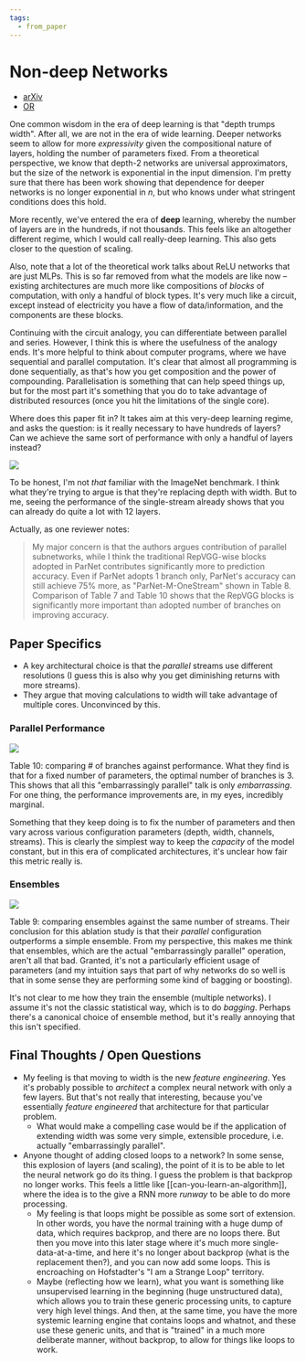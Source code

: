```yaml
---
tags:
  - from_paper
---
```


# Non-deep Networks

 - [arXiv](http://arxiv.org/abs/2110.07641)
 - [OR](https://openreview.net/forum?id=Xg47v73CDaj)

One common wisdom in the era of deep learning is that "depth trumps width". After all, we are not in the era of wide learning. Deeper networks seem to allow for more *expressivity* given the compositional nature of layers, holding the number of parameters fixed. From a theoretical perspective, we know that depth-2 networks are universal approximators, but the size of the network is exponential in the input dimension. I'm pretty sure that there has been work showing that dependence for deeper networks is no longer exponential in $n$, but who knows under what stringent conditions does this hold.

More recently, we've entered the era of **deep** learning, whereby the number of layers are in the hundreds, if not thousands. This feels like an altogether different regime, which I would call really-deep learning. This also gets closer to the question of scaling.

Also, note that a lot of the theoretical work talks about ReLU networks that are just MLPs. This is so far removed from what the models are like now – existing architectures are much more like compositions of *blocks* of computation, with only a handful of block types. It's very much like a circuit, except instead of electricity you have a flow of data/information, and the components are these blocks.

Continuing with the circuit analogy, you can differentiate between parallel and series. However, I think this is where the usefulness of the analogy ends. It's more helpful to think about computer programs, where we have sequential and parallel computation. It's clear that almost all programming is done sequentially, as that's how you get composition and the power of compounding. Parallelisation is something that can help speed things up, but for the most part it's something that you do to take advantage of distributed resources (once you hit the limitations of the single core).

Where does this paper fit in? It takes aim at this very-deep learning regime, and asks the question: is it really necessary to have hundreds of layers? Can we achieve the same sort of performance with only a handful of layers instead?

![](https://i.imgur.com/1ybpnql.png)

To be honest, I'm not *that* familiar with the ImageNet benchmark. I think what they're trying to argue is that they're replacing depth with width. But to me, seeing the performance of the single-stream already shows that you can already do quite a lot with 12 layers.

Actually, as one reviewer notes:

> My major concern is that the authors argues contribution of parallel subnetworks, while I think the traditional RepVGG-wise blocks adopted in ParNet contributes significantly more to prediction accuracy. Even if ParNet adopts 1 branch only, ParNet's accuracy can still achieve 75% more, as "ParNet-M-OneStream" shown in Table 8. Comparison of Table 7 and Table 10 shows that the RepVGG blocks is significantly more important than adopted number of branches on improving accuracy.


## Paper Specifics

 - A key architectural choice is that the *parallel* streams use different resolutions (I guess this is also why you get diminishing returns with more streams).
 - They argue that moving calculations to width will take advantage of multiple cores. Unconvinced by this.

### Parallel Performance

![](https://i.imgur.com/yhfImSa.png)

Table 10: comparing \# of branches against performance. What they find is that for a fixed number of parameters, the optimal number of branches is 3. This shows that all this "embarrassingly parallel" talk is only *embarrassing*. For one thing, the performance improvements are, in my eyes, incredibly marginal. 

Something that they keep doing is to fix the number of parameters and then vary across various configuration parameters (depth, width, channels, streams). This is clearly the simplest way to keep the *capacity* of the model constant, but in this era of complicated architectures, it's unclear how fair this metric really is.

### Ensembles

![](https://i.imgur.com/UpRHFxS.png)

Table 9: comparing ensembles against the same number of streams. Their conclusion for this ablation study is that their *parallel* configuration outperforms a simple ensemble. From my perspective, this makes me think that ensembles, which are the actual "embarrassingly parallel" operation, aren't all that bad. Granted, it's not a particularly efficient usage of parameters (and my intuition says that part of why networks do so well is that in some sense they are performing some kind of bagging or boosting).

It's not clear to me how they train the ensemble (multiple networks). I assume it's not the classic statistical way, which is to do *bagging*. Perhaps there's a canonical choice of ensemble method, but it's really annoying that this isn't specified.

## Final Thoughts / Open Questions

 - My feeling is that moving to width is the new *feature engineering*. Yes it's probably possible to *architect* a complex neural network with only a few layers. But that's not really that interesting, because you've essentially *feature engineered* that architecture for that particular problem.
   - What would make a compelling case would be if the application of extending width was some very simple, extensible procedure, i.e. actually "embarrassingly parallel".
 - Anyone thought of adding closed loops to a network? In some sense, this explosion of layers (and scaling), the point of it is to be able to let the neural network go do its thing. I guess the problem is that backprop no longer works. This feels a little like [[can-you-learn-an-algorithm]], where the idea is to the give a RNN more *runway* to be able to do more processing.
   - My feeling is that loops might be possible as some sort of extension. In other words, you have the normal training with a huge dump of data, which requires backprop, and there are no loops there. But then you move into this later stage where it's much more single-data-at-a-time, and here it's no longer about backprop (what is the replacement then?), and you can now add some loops. This is encroaching on Hofstadter's "I am a Strange Loop" territory.
   - Maybe (reflecting how we learn), what you want is something like unsupervised learning in the beginning (huge unstructured data), which allows you to train these generic processing units, to capture very high level things. And then, at the same time, you have the more systemic learning engine that contains loops and whatnot, and these use these generic units, and that is "trained" in a much more deliberate manner, without backprop, to allow for things like loops to work.